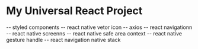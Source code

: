 # My Universal React Project

-- styled components
-- react native vetor icon
-- axios
-- react navigationn
-- react native screenns
-- react native safe area context
-- react native gesture handle
-- react navigation native stack
